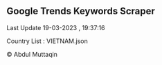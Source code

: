 

## Google Trends Keywords Scraper 
 
Last Update 19-03-2023 , 19:37:16

Country List :
VIETNAM.json



© Abdul Muttaqin 
